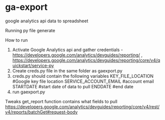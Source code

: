 # ga-export
google analytics api data  to spreadsheet



Running py file generate




How to run

1. Activate Google Analytics api and gather credentials - https://developers.google.com/analytics/devguides/reporting/ , https://developers.google.com/analytics/devguides/reporting/core/v4/quickstart/service-py
2. Create creds.py file in the same folder as gaexport.py
3. creds.py should contain the following variables
  KEY_FILE_LOCATION #Google key file location
  SERVICE_ACCOUNT_EMAIL #account email
  STARTDATE #start date of data to pull
  ENDDATE #end date
4. run gaexport.py


Tweaks
get_report function contains what fields to pull
https://developers.google.com/analytics/devguides/reporting/core/v4/rest/v4/reports/batchGet#request-body
